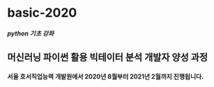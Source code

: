 # basic-2020

##### python 기초 강좌

## 머신러닝 파이썬 활용 빅테이터 분석 개발자 양성 과정

#### 서울 호서직업능력 개발원에서 2020년 8월부터  2021년 2월까지 진행됩니다.
